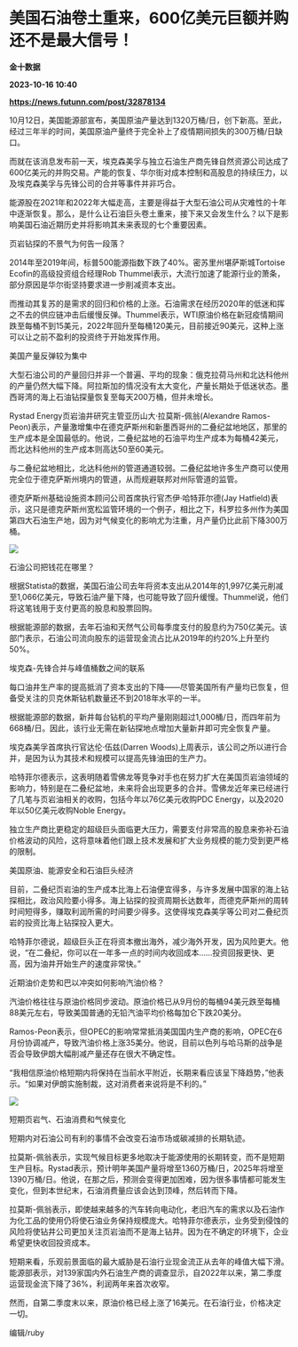 # 美国石油卷土重来，600亿美元巨额并购还不是最大信号！
**金十数据**

**2023-10-16 10:40**

**https://news.futunn.com/post/32878134**

10月12日，美国能源部宣布，美国原油产量达到1320万桶/日，创下新高。至此，经过三年半的时间，美国原油产量终于完全补上了疫情期间损失的300万桶/日缺口。

而就在该消息发布前一天，埃克森美孚与独立石油生产商先锋自然资源公司达成了600亿美元的并购交易。产能的恢复、华尔街对成本控制和高股息的持续压力，以及埃克森美孚与先锋公司的合并等事件并非巧合。

能源股在2021年和2022年大幅走高，主要是得益于大型石油公司从灾难性的十年中逐渐恢复。那么，是什么让石油巨头卷土重来，接下来又会发生什么？以下是影响美国石油近期历史并将影响其未来表现的七个重要因素。

页岩钻探的不景气为何告一段落？

2014年至2019年间，标普500能源指数下跌了40%。密苏里州堪萨斯城Tortoise Ecofin的高级投资组合经理Rob Thummel表示，大流行加速了能源行业的萧条，部分原因是华尔街坚持要求进一步削减资本支出。

而推动其复苏的是需求的回归和价格的上涨。石油需求在经历2020年的低迷和挥之不去的供应链冲击后缓慢反弹。Thummel表示，WTI原油价格在新冠疫情期间跌至每桶不到15美元，2022年回升至每桶120美元，目前接近90美元，这种上涨可以让之前不盈利的投资终于开始发挥作用。

美国产量反弹较为集中

大型石油公司的产量回归并非一个普遍、平均的现象：俄克拉荷马州和北达科他州的产量仍然大幅下降。阿拉斯加的情况没有太大变化，产量长期处于低迷状态。墨西哥湾的海上石油钻探量恢复至每天200万桶，但并未增长。

Rystad Energy页岩油井研究主管亚历山大·拉莫斯-佩翁(Alexandre Ramos-Peon)表示，产量激增集中在德克萨斯州和新墨西哥州的二叠纪盆地地区，那里的生产成本是全国最低的。他说，二叠纪盆地的石油平均生产成本为每桶42美元，而北达科他州的生产成本则高达50至60美元。

与二叠纪盆地相比，北达科他州的管道通道较弱。二叠纪盆地许多生产商可以使用完全位于德克萨斯州境内的管道，从而规避联邦对州际管道的监管。

德克萨斯州基础设施资本顾问公司首席执行官杰伊·哈特菲尔德(Jay Hatfield)表示，这只是德克萨斯州宽松监管环境的一个例子，相比之下，科罗拉多州作为美国第四大石油生产地，因为对气候变化的影响尤为注重，月产量仍比此前下降300万桶。

![](https://postimg.futunn.com/16974505494029384109447.png)

石油公司把钱花在哪里？

根据Statista的数据，美国石油公司去年将资本支出从2014年的1,997亿美元削减至1,066亿美元，导致石油产量下降，也可能导致了回升缓慢。Thummel说，他们将这笔钱用于支付更高的股息和股票回购。

根据能源部的数据，去年石油和天然气公司每季度支付的股息约为750亿美元。该部门表示，石油公司流向股东的运营现金流占比从2019年的约20%上升至约50%。

埃克森-先锋合并与峰值桶数之间的联系

每口油井生产率的提高抵消了资本支出的下降——尽管美国所有产量均已恢复，但备受关注的贝克休斯钻机数量还不到2018年水平的一半。

根据能源部的数据，新井每台钻机的平均产量刚刚超过1,000桶/日，而四年前为668桶/日。因此，该行业无需在新钻探地点增加大量新井即可完全恢复产量。

埃克森美孚首席执行官达伦·伍兹(Darren Woods)上周表示，该公司之所以进行合并，是因为认为其技术和规模可以提高先锋油田的生产力。

哈特菲尔德表示，这表明随着雪佛龙等竞争对手也在努力扩大在美国页岩油领域的影响力，特别是在二叠纪盆地，未来将会出现更多的合并。雪佛龙近年来已经进行了几笔与页岩油相关的收购，包括今年以76亿美元收购PDC Energy，以及2020年以50亿美元收购Noble Energy。

独立生产商比更稳定的超级巨头面临更大压力，需要支付非常高的股息来弥补石油价格波动的风险，这将意味着他们跟上技术发展和扩大业务规模的能力受到更严格的限制。

美国原油、能源安全和石油巨头经济

目前，二叠纪页岩油的生产成本比海上石油便宜得多，与许多发展中国家的海上钻探相比，政治风险要小得多。海上钻探的投资周期长达数年，而德克萨斯州的周转时间短得多，赚取利润所需的时间要少得多。这使得埃克森美孚等公司对二叠纪页岩的投资比海上钻探投入更大。

哈特菲尔德说，超级巨头正在将资本撤出海外，减少海外开发，因为风险更大。他说，“在二叠纪，你可以在一年多一点的时间内收回成本……投资回报更快、更高，因为油井开始生产的速度非常快。”

近期油价走势和巴以冲突如何影响汽油价格？

汽油价格往往与原油价格同步波动。原油价格已从9月份的每桶94美元跌至每桶88美元左右，导致美国普通的无铅汽油平均价格每加仑下跌20美分。

Ramos-Peon表示，但OPEC的影响常常抵消美国国内生产商的影响，OPEC在6月份协调减产，导致汽油价格上涨35美分。他说，目前以色列与哈马斯的战争是否会导致伊朗大幅削减产量还存在很大不确定性。

“我相信原油价格短期内将保持在当前水平附近，长期来看应该呈下降趋势，”他表示。“如果对伊朗实施制裁，这对消费者来说将是不利的。”

![](https://postimg.futunn.com/16974505495577119121570.png)

短期页岩气、石油消费和气候变化

短期内对石油公司有利的事情不会改变石油市场或碳减排的长期轨迹。

拉莫斯-佩翁表示，实现气候目标更多地取决于能源使用的长期转变，而不是短期生产目标。Rystad表示，预计明年美国产量将增至1360万桶/日，2025年将增至1390万桶/日。他说，在那之后，预测会变得更加困难，因为很多事情都可能发生变化，但到本世纪末，石油消费量应该会达到顶峰，然后转而下降。

拉莫斯-佩翁表示，即使越来越多的汽车转向电动化，老旧汽车的需求以及石油作为化工品的使用仍将使石油业务保持规模庞大。哈特菲尔德表示，业务受到侵蚀的风险将使钻井公司更加关注页岩油而不是海上钻井。因为在不确定的环境下，企业希望更快收回投资成本。

短期来看，乐观前景面临的最大威胁是石油行业现金流正从去年的峰值大幅下滑。能源部表示，对139家国内外石油生产商的调查显示，自2022年以来，第二季度运营现金流下降了36%，利润两年来首次收窄。

然而，自第二季度末以来，原油价格已经上涨了16美元。在石油行业，价格决定一切。

编辑/ruby